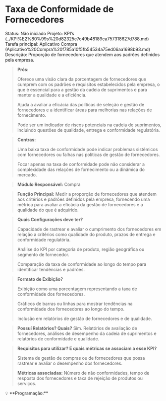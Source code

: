 # Taxa de Conformidade de Fornecedores

Status: Não iniciado
Projeto: KPI’s (../KPI%E2%80%99s%20d82325c7c49b48189ca757318627d788.md)
Tarefa principal: Aplicativo Compra (Aplicativo%20Compra%20f785a10f5fb54534a75ed06aa1698b93.md)
Descrição: Proporção de fornecedores que atendem aos padrões definidos pela empresa.

> **Prós:**
> 
> 
> Oferece uma visão clara da porcentagem de fornecedores que cumprem com os padrões e requisitos estabelecidos pela empresa, o que é essencial para a gestão da cadeia de suprimentos e para manter a qualidade e a eficiência.
> 
> Ajuda a avaliar a eficácia das políticas de seleção e gestão de fornecedores e a identificar áreas para melhorias nas relações de fornecimento.
> 
> Pode ser um indicador de riscos potenciais na cadeia de suprimentos, incluindo questões de qualidade, entrega e conformidade regulatória.
> 

> **Contras:**
> 
> 
> Uma baixa taxa de conformidade pode indicar problemas sistêmicos com fornecedores ou falhas nas políticas de gestão de fornecedores.
> 
> Focar apenas na taxa de conformidade pode não considerar a complexidade das relações de fornecimento ou a dinâmica do mercado.
> 

> **Módulo Responsável:**
Compra
> 

> **Função Principal:**
Medir a proporção de fornecedores que atendem aos critérios e padrões definidos pela empresa, fornecendo uma métrica para avaliar a eficácia da gestão de fornecedores e a qualidade do que é adquirido.
> 

> **Quais Configurações deve ter?**
> 
> 
> Capacidade de rastrear e avaliar o cumprimento dos fornecedores em relação a critérios como qualidade do produto, prazos de entrega e conformidade regulatória.
> 
> Análise do KPI por categoria de produto, região geográfica ou segmento de fornecedor.
> 
> Comparação da taxa de conformidade ao longo do tempo para identificar tendências e padrões.
> 

> **Formato de Exibição?**
> 
> 
> Exibição como uma porcentagem representando a taxa de conformidade dos fornecedores.
> 
> Gráficos de barras ou linhas para mostrar tendências na conformidade dos fornecedores ao longo do tempo.
> 
> Inclusão em relatórios de gestão de fornecedores e de qualidade.
> 

> **Possuí Relatórios? Quais?**
Sim. Relatórios de avaliação de fornecedores, análises de desempenho da cadeia de suprimentos e relatórios de conformidade e qualidade.
> 

> **Requisitos para utilizar? E quais métricas se associam a esse KPI?**
> 
> 
> Sistema de gestão de compras ou de fornecedores que possa rastrear e avaliar o desempenho dos fornecedores.
> 
> **Métricas associadas:** 
> Número de não conformidades, tempo de resposta dos fornecedores e taxa de rejeição de produtos ou serviços.
> 

<aside>
💡 **Programação:**

</aside>